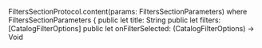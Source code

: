 FiltersSectionProtocol.content(params: FiltersSectionParameters)
where
FiltersSectionParameters {
public let title: String
public let filters: [CatalogFilterOptions]
public let onFilterSelected: (CatalogFilterOptions) -> Void
